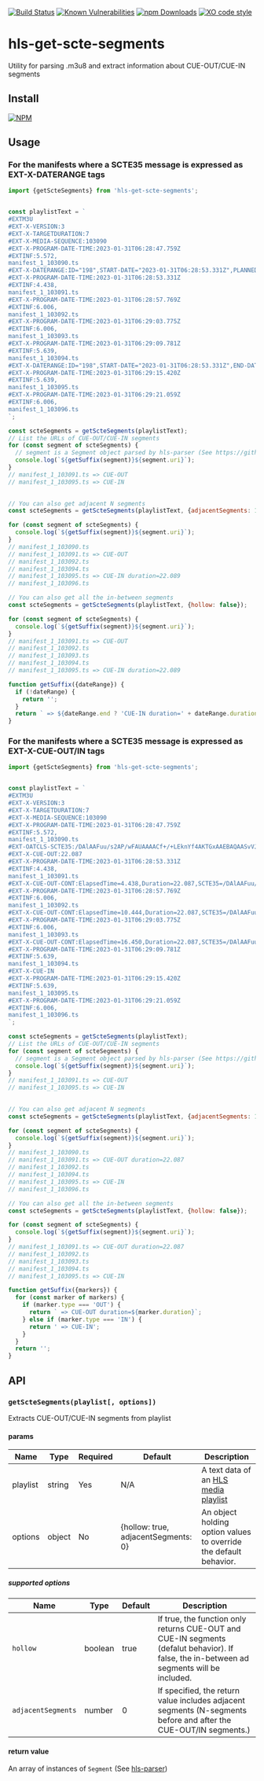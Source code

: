 [![Build Status](https://img.shields.io/github/workflow/status/kuu/hls-get-scte-segments/HLS%20get%20SCTE%20segments%20tests)](https://github.com/kuu/hls-get-scte-segments/actions/workflows/tests.yml)
[![Known Vulnerabilities](https://snyk.io/test/github/kuu/hls-get-scte-segments/badge.svg)](https://snyk.io/test/github/kuu/hls-get-scte-segments)
[![npm Downloads](https://img.shields.io/npm/dw/hls-get-scte-segments.svg?style=flat-square)](https://npmjs.com/hls-get-scte-segments)
[![XO code style](https://img.shields.io/badge/code_style-XO-5ed9c7.svg)](https://github.com/sindresorhus/xo)

# hls-get-scte-segments
Utility for parsing .m3u8 and extract information about CUE-OUT/CUE-IN segments

## Install
[![NPM](https://nodei.co/npm/hls-get-scte-segments.png?mini=true)](https://nodei.co/npm/hls-get-scte-segments/)

## Usage
### For the manifests where a SCTE35 message is expressed as EXT-X-DATERANGE tags
```js
import {getScteSegments} from 'hls-get-scte-segments';


const playlistText = `
#EXTM3U
#EXT-X-VERSION:3
#EXT-X-TARGETDURATION:7
#EXT-X-MEDIA-SEQUENCE:103090
#EXT-X-PROGRAM-DATE-TIME:2023-01-31T06:28:47.759Z
#EXTINF:5.572,
manifest_1_103090.ts
#EXT-X-DATERANGE:ID="198",START-DATE="2023-01-31T06:28:53.331Z",PLANNED-DURATION=22.087,SCTE35-OUT=0xFC302500000003289800FFF01405000000C67FEFFECA4EF5BDFE010BC8DC0EAC000000002B9AD333
#EXT-X-PROGRAM-DATE-TIME:2023-01-31T06:28:53.331Z
#EXTINF:4.438,
manifest_1_103091.ts
#EXT-X-PROGRAM-DATE-TIME:2023-01-31T06:28:57.769Z
#EXTINF:6.006,
manifest_1_103092.ts
#EXT-X-PROGRAM-DATE-TIME:2023-01-31T06:29:03.775Z
#EXTINF:6.006,
manifest_1_103093.ts
#EXT-X-PROGRAM-DATE-TIME:2023-01-31T06:29:09.781Z
#EXTINF:5.639,
manifest_1_103094.ts
#EXT-X-DATERANGE:ID="198",START-DATE="2023-01-31T06:28:53.331Z",END-DATE="2023-01-31T06:29:08.146Z",DURATION=22.089
#EXT-X-PROGRAM-DATE-TIME:2023-01-31T06:29:15.420Z
#EXTINF:5.639,
manifest_1_103095.ts
#EXT-X-PROGRAM-DATE-TIME:2023-01-31T06:29:21.059Z
#EXTINF:6.006,
manifest_1_103096.ts
`;

const scteSegments = getScteSegments(playlistText);
// List the URLs of CUE-OUT/CUE-IN segments
for (const segment of scteSegments) {
  // segment is a Segment object parsed by hls-parser (See https://github.com/kuu/hls-parser)
  console.log(`${getSuffix(segment)}${segment.uri}`);
}
// manifest_1_103091.ts => CUE-OUT
// manifest_1_103095.ts => CUE-IN
  

// You can also get adjacent N segments
const scteSegments = getScteSegments(playlistText, {adjacentSegments: 1});

for (const segment of scteSegments) {
  console.log(`${getSuffix(segment)}${segment.uri}`);
}
// manifest_1_103090.ts 
// manifest_1_103091.ts => CUE-OUT
// manifest_1_103092.ts
// manifest_1_103094.ts
// manifest_1_103095.ts => CUE-IN duration=22.089
// manifest_1_103096.ts

// You can also get all the in-between segments
const scteSegments = getScteSegments(playlistText, {hollow: false});

for (const segment of scteSegments) {
  console.log(`${getSuffix(segment)}${segment.uri}`);
}
// manifest_1_103091.ts => CUE-OUT
// manifest_1_103092.ts
// manifest_1_103093.ts
// manifest_1_103094.ts
// manifest_1_103095.ts => CUE-IN duration=22.089

function getSuffix({dateRange}) {
  if (!dateRange) {
    return '';
  }
  return ` => ${dateRange.end ? 'CUE-IN duration=' + dateRange.duration : 'CUE-OUT'}`;
}

```

### For the manifests where a SCTE35 message is expressed as EXT-X-CUE-OUT/IN tags
```js
import {getScteSegments} from 'hls-get-scte-segments';


const playlistText = `
#EXTM3U
#EXT-X-VERSION:3
#EXT-X-TARGETDURATION:7
#EXT-X-MEDIA-SEQUENCE:103090
#EXT-X-PROGRAM-DATE-TIME:2023-01-31T06:28:47.759Z
#EXTINF:5.572,
manifest_1_103090.ts
#EXT-OATCLS-SCTE35:/DAlAAFuu/s2AP/wFAUAAAACf+/+LEknYf4AKTGxAAEBAQAASvVJ6w==
#EXT-X-CUE-OUT:22.087
#EXT-X-PROGRAM-DATE-TIME:2023-01-31T06:28:53.331Z
#EXTINF:4.438,
manifest_1_103091.ts
#EXT-X-CUE-OUT-CONT:ElapsedTime=4.438,Duration=22.087,SCTE35=/DAlAAFuu/s2AP/wFAUAAAACf+/+LEknYf4AKTGxAAEBAQAASvVJ6w==
#EXT-X-PROGRAM-DATE-TIME:2023-01-31T06:28:57.769Z
#EXTINF:6.006,
manifest_1_103092.ts
#EXT-X-CUE-OUT-CONT:ElapsedTime=10.444,Duration=22.087,SCTE35=/DAlAAFuu/s2AP/wFAUAAAACf+/+LEknYf4AKTGxAAEBAQAASvVJ6w==
#EXT-X-PROGRAM-DATE-TIME:2023-01-31T06:29:03.775Z
#EXTINF:6.006,
manifest_1_103093.ts
#EXT-X-CUE-OUT-CONT:ElapsedTime=16.450,Duration=22.087,SCTE35=/DAlAAFuu/s2AP/wFAUAAAACf+/+LEknYf4AKTGxAAEBAQAASvVJ6w==
#EXT-X-PROGRAM-DATE-TIME:2023-01-31T06:29:09.781Z
#EXTINF:5.639,
manifest_1_103094.ts
#EXT-X-CUE-IN
#EXT-X-PROGRAM-DATE-TIME:2023-01-31T06:29:15.420Z
#EXTINF:5.639,
manifest_1_103095.ts
#EXT-X-PROGRAM-DATE-TIME:2023-01-31T06:29:21.059Z
#EXTINF:6.006,
manifest_1_103096.ts
`;

const scteSegments = getScteSegments(playlistText);
// List the URLs of CUE-OUT/CUE-IN segments
for (const segment of scteSegments) {
  // segment is a Segment object parsed by hls-parser (See https://github.com/kuu/hls-parser)
  console.log(`${getSuffix(segment)}${segment.uri}`);
}
// manifest_1_103091.ts => CUE-OUT
// manifest_1_103095.ts => CUE-IN
  

// You can also get adjacent N segments
const scteSegments = getScteSegments(playlistText, {adjacentSegments: 1});

for (const segment of scteSegments) {
  console.log(`${getSuffix(segment)}${segment.uri}`);
}
// manifest_1_103090.ts 
// manifest_1_103091.ts => CUE-OUT duration=22.087
// manifest_1_103092.ts
// manifest_1_103094.ts
// manifest_1_103095.ts => CUE-IN
// manifest_1_103096.ts

// You can also get all the in-between segments
const scteSegments = getScteSegments(playlistText, {hollow: false});

for (const segment of scteSegments) {
  console.log(`${getSuffix(segment)}${segment.uri}`);
}
// manifest_1_103091.ts => CUE-OUT duration=22.087
// manifest_1_103092.ts
// manifest_1_103093.ts
// manifest_1_103094.ts
// manifest_1_103095.ts => CUE-IN

function getSuffix({markers}) {
  for (const marker of markers) {
    if (marker.type === 'OUT') {
      return ` => CUE-OUT duration=${marker.duration}`;
    } else if (marker.type === 'IN') {
      return ' => CUE-IN';
    }
  }
  return '';
}

```

## API

### `getScteSegments(playlist[, options])`
Extracts CUE-OUT/CUE-IN segments from playlist

#### params
| Name     | Type   | Required | Default | Description   |
| -------- | ------ | -------- | ------- | ------------- |
| playlist | string | Yes      | N/A     | A text data of an [HLS media playlist](https://datatracker.ietf.org/doc/html/draft-pantos-hls-rfc8216bis#section-4.1) |
| options  | object | No       | {hollow: true, adjacentSegments: 0} | An object holding option values to override the default behavior.  |

##### supported options
| Name       | Type    | Default | Description   |
| ---------- | ------- | ------- | ------------- |
| `hollow` | boolean | true   | If true, the function only returns CUE-OUT and CUE-IN segments (defalut behavior). If false, the in-between ad segments will be included.|
| `adjacentSegments` | number | 0   | If specified, the return value includes adjacent segments (N-segments before and after the CUE-OUT/IN segments.)|

#### return value
An array of instances of `Segment` (See [hls-parser](https://github.com/kuu/hls-parser/blob/master/README.md#data-format))
